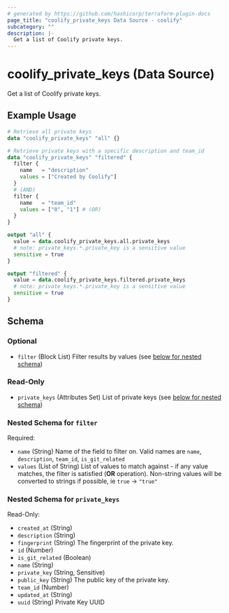 ```yaml
---
# generated by https://github.com/hashicorp/terraform-plugin-docs
page_title: "coolify_private_keys Data Source - coolify"
subcategory: ""
description: |-
  Get a list of Coolify private keys.
---
```


# coolify_private_keys (Data Source)

Get a list of Coolify private keys.

## Example Usage

```terraform
# Retrieve all private keys
data "coolify_private_keys" "all" {}

# Retrieve private keys with a specific description and team_id
data "coolify_private_keys" "filtered" {
  filter {
    name   = "description"
    values = ["Created by Coolify"]
  }
  # (AND)
  filter {
    name   = "team_id"
    values = ["0", "1"] # (OR)
  }
}

output "all" {
  value = data.coolify_private_keys.all.private_keys
  # note: private_keys.*.private_key is a sensitive value
  sensitive = true
}

output "filtered" {
  value = data.coolify_private_keys.filtered.private_keys
  # note: private_keys.*.private_key is a sensitive value
  sensitive = true
}
```

<!-- schema generated by tfplugindocs -->
## Schema

### Optional

- `filter` (Block List) Filter results by values (see [below for nested schema](#nestedblock--filter))

### Read-Only

- `private_keys` (Attributes Set) List of private keys (see [below for nested schema](#nestedatt--private_keys))

<a id="nestedblock--filter"></a>
### Nested Schema for `filter`

Required:

- `name` (String) Name of the field to filter on. Valid names are `name`, `description`, `team_id`, `is_git_related`
- `values` (List of String) List of values to match against - if any value matches, the filter is satisfied (**OR** operation). Non-string values will be converted to strings if possible, ie `true` -> `"true"`


<a id="nestedatt--private_keys"></a>
### Nested Schema for `private_keys`

Read-Only:

- `created_at` (String)
- `description` (String)
- `fingerprint` (String) The fingerprint of the private key.
- `id` (Number)
- `is_git_related` (Boolean)
- `name` (String)
- `private_key` (String, Sensitive)
- `public_key` (String) The public key of the private key.
- `team_id` (Number)
- `updated_at` (String)
- `uuid` (String) Private Key UUID
